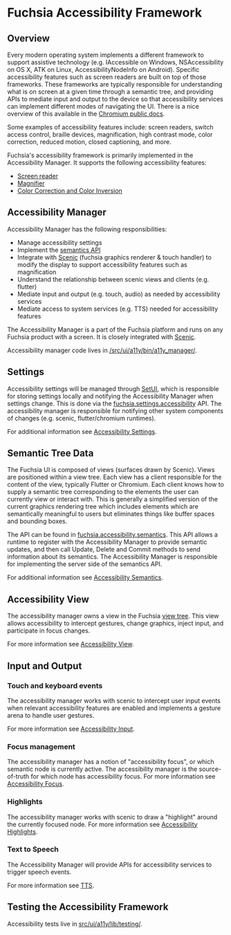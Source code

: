 # Fuchsia Accessibility Framework

## Overview

Every modern operating system implements a different framework to support
assistive technology (e.g. IAccessible on Windows, NSAccessibility on OS X, ATK
on Linux, AccessibilityNodeInfo on Android). Specific accessibility features
such as screen readers are built on top of those frameworks. These frameworks
are typically responsible for understanding what is on screen at a given time
through a semantic tree, and providing APIs to mediate input and output to the
device so that accessibility services can implement different modes of
navigating the UI. There is a nice overview of this available in the [Chromium
public docs][chromium].

Some examples of accessibility features include: screen readers, switch access
control, braille devices, magnification, high contrast mode, color correction,
reduced motion, closed captioning, and more.

Fuchsia's accessibility framework is primarily implemented in the Accessibility
Manager. It supports the following accessibility features:

* [Screen reader][screenreader]
* [Magnifier][magnifier]
* [Color Correction and Color Inversion][colorcorrection]

## Accessibility Manager

Accessibility Manager has the following responsibilities:

* Manage accessibility settings
* Implement the [semantics API][semantics]
* Integrate with [Scenic][scenic] (fuchsia graphics renderer & touch handler) to
modify the display to support accessibility features such as magnification
* Understand the relationship between scenic views and clients (e.g. flutter)
* Mediate input and output (e.g. touch, audio) as needed by accessibility
services
* Mediate access to system services (e.g. TTS) needed for accessibility features

The Accessibility Manager is a part of the Fuchsia platform and runs on any
Fuchsia product with a screen. It is closely integrated with
[Scenic][scenic].

Accessibility manager code lives in
[/src/ui/a11y/bin/a11y_manager/](/src/ui/a11y/bin/a11y_manager/).

## Settings

Accessibility settings will be managed through
[SetUI](/docs/development/settings/introduction.md), which is responsible for
storing settings locally and notifying the Accessibility Manager when settings
change. This is done via the
[fuchsia.settings.accessibility](/sdk/fidl/fuchsia.settings/accessibility.fidl)
API. The accessibility manager is responsible for notifying other system
components of changes (e.g. scenic, flutter/chromium runtimes).

For additional information see [Accessibility Settings][a11ysettings].

## Semantic Tree Data

The Fuchsia UI is composed of views (surfaces drawn by Scenic). Views are
positioned within a view tree. Each view has a client responsible for the
content of the view, typically Flutter or Chromium. Each client knows how to
supply a semantic tree corresponding to the elements the user can currently view
or interact with. This is generally a simplified version of the current graphics
rendering tree which includes elements which are semantically meaningful to
users but eliminates things like buffer spaces and bounding boxes.

The API can be found in
[fuchsia.accessibility.semantics](/sdk/fidl/fuchsia.accessibility.semantics/).
This API allows a runtime to register with the Accessibility Manager to provide
semantic updates, and then call Update, Delete and Commit methods to send
information about its semantics. The Accessibility Manager is responsible for
implementing the server side of the semantics API.

For additional information see [Accessibility Semantics][semantics].

## Accessibility View

The accessibility manager owns a view in the Fuchsia [view
tree](/docs/development/graphics/scenic/concepts/view_ref.md).  This view allows
accessibility to intercept gestures, change graphics, inject input, and
participate in focus changes.

For more information see [Accessibility
View][a11yview].

## Input and Output

### Touch and keyboard events

The accessibility manager works with scenic to intercept user input events when
relevant accessibility features are enabled and implements a gesture arena to
handle user gestures.

For more information see [Accessibility
Input][a11yinput].

### Focus management

The accessibility manager has a notion of "accessibility focus", or which
semantic node is currently active. The accessibility manager is the
source-of-truth for which node has accessibility focus.  For more information
see [Accessibility
Focus][a11yfocus].

### Highlights

The accessibility manager works with scenic to draw a "highlight" around the
currently focused node.  For more information see [Accessibility
Highlights][highlights].

### Text to Speech

The Accessibility Manager will provide APIs for accessibility services to
trigger speech events.

For more information see
[TTS][tts].

## Testing the Accessibility Framework

Accessibility tests live in
[src/ui/a11y/lib/testing/](/src/ui/a11y/lib/testing/).

[chromium]: https://chromium.googlesource.com/chromium/src/+/lkgr/docs/accessibility/overview.md
[semantics]: https://fuchsia.dev/reference/fidl/fuchsia.accessibility.semantics?hl=en
[screenreader]: https://bugs.fuchsia.dev/p/fuchsia/issues/detail?id=78636
[magnifier]: https://bugs.fuchsia.dev/p/fuchsia/issues/detail?id=78645
[colorcorrection]: https://bugs.fuchsia.dev/p/fuchsia/issues/detail?id=78644
[a11ysettings]: https://bugs.fuchsia.dev/p/fuchsia/issues/detail?id=78643
[a11yview]: https://bugs.fuchsia.dev/p/fuchsia/issues/detail?id=78640
[a11yinput]: https://bugs.fuchsia.dev/p/fuchsia/issues/detail?id=78638
[a11yfocus]: https://bugs.fuchsia.dev/p/fuchsia/issues/detail?id=78637
[highlights]: https://bugs.fuchsia.dev/p/fuchsia/issues/detail?id=78639
[tts]: https://bugs.fuchsia.dev/p/fuchsia/issues/detail?id=78642
[scenic]: /docs/concepts/ui/scenic/index.md
